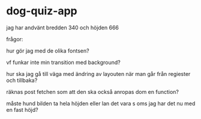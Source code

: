 # dog-quiz-app

jag har andvänt bredden 340 och höjden 666

frågor:

hur gör jag med de olika fontsen?

vf funkar inte min transition med background?

hur ska jag gå till väga med ändring av layouten när man går från regiester och tillbaka?

räknas post fetchen som att den ska också anropas dom en function?

måste hund bilden ta hela höjden eller lan det vara s oms jag har det nu med en fast höjd?